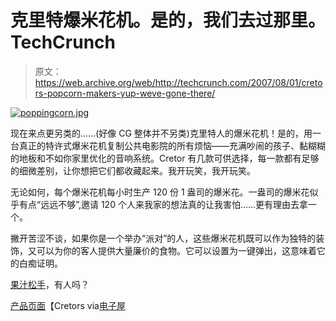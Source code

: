 # 克里特爆米花机。是的，我们去过那里。TechCrunch

> 原文：<https://web.archive.org/web/http://techcrunch.com/2007/08/01/cretors-popcorn-makers-yup-weve-gone-there/>

[![poppingcorn.jpg](img/90f54f81b8bea57e591e38132814c883.png)](https://web.archive.org/web/20150915135540/http://old.crunchgear.com/wp-content/uploads/poppingcorn.jpg "poppingcorn.jpg")

现在来点更另类的……(好像 CG 整体并不另类)克里特人的爆米花机！是的，用一台真正的特许式爆米花机复制公共电影院的所有烦恼——充满吵闹的孩子、黏糊糊的地板和不如你家里优化的音响系统。Cretor 有几款可供选择，每一款都有足够的细微差别，让你想把它们都收藏起来。我开玩笑，我开玩笑。

无论如何，每个爆米花机每小时生产 120 份 1 盎司的爆米花。一盎司的爆米花似乎有点“远远不够”,邀请 120 个人来我家的想法真的让我害怕……更有理由去拿一个。

撇开苦涩不谈，如果你是一个举办“派对”的人，这些爆米花机既可以作为独特的装饰，又可以为你的客人提供大量廉价的食物。它可以设置为一键弹出，这意味着它的白痴证明。

[果汁松手](https://web.archive.org/web/20150915135540/http://youtube.com/watch?v=S8k4UlhJXL8)，有人吗？

[产品页面](https://web.archive.org/web/20150915135540/http://www.cretors.com/PopsetRED.asp)【Cretors via[电子屋](https://web.archive.org/web/20150915135540/http://www.electronichouse.com/article/add_some_pop_to_your_theater_with_cretors_small_concession_poppers/C157)